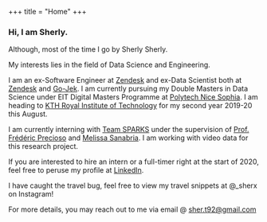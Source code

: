 +++
title = "Home"
+++

### Hi, I am Sherly.
Although, most of the time I go by Sherly Sherly.

My interests lies in the field of Data Science and Engineering.

I am an ex-Software Engineer at [Zendesk](https://www.zendesk.com/) and ex-Data Scientist both at [Zendesk](https://www.zendesk.com/) and [Go-Jek](https://go-jek.com/). I am currently pursuing my Double Masters in Data Science under EIT Digital Masters Programme at [Polytech Nice Sophia](http://mastercs.unice.fr/). I am heading to [KTH Royal Institute of Technology](https://www.kth.se/en) for my second year 2019-20 this August.

I am currently interning with [Team SPARKS](http://sparks.i3s.unice.fr/) under the supervision of [Prof. Frédéric Precioso](http://www.i3s.unice.fr/~precioso) and [Melissa Sanabria](http://www.i3s.unice.fr/~sanabria/). I am working with video data for this research project.

If you are interested to hire an intern or a full-timer right at the start of 2020, feel free to peruse my profile at [LinkedIn](https://www.linkedin.com/in/sherlysherly).

I have caught the travel bug, feel free to view my travel snippets at @_sherx on Instagram!


For more details, you may reach out to me via email @ sher.t92@gmail.com
